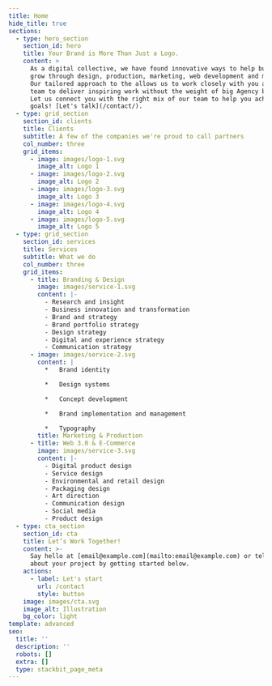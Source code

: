 ```yaml
---
title: Home
hide_title: true
sections:
  - type: hero_section
    section_id: hero
    title: Your Brand is More Than Just a Logo.
    content: >
      As a digital collective, we have found innovative ways to help businesses
      grow through design, production, marketing, web development and much more.
      Our tailored approach to the allows us to work closely with you and your
      team to deliver inspiring work without the weight of big Agency budgets.
      Let us connect you with the right mix of our team to help you achieve your
      goals! [Let's talk](/contact/).
  - type: grid_section
    section_id: clients
    title: Clients
    subtitle: A few of the companies we're proud to call partners
    col_number: three
    grid_items:
      - image: images/logo-1.svg
        image_alt: Logo 1
      - image: images/logo-2.svg
        image_alt: Logo 2
      - image: images/logo-3.svg
        image_alt: Logo 3
      - image: images/logo-4.svg
        image_alt: Logo 4
      - image: images/logo-5.svg
        image_alt: Logo 5
  - type: grid_section
    section_id: services
    title: Services
    subtitle: What we do
    col_number: three
    grid_items:
      - title: Branding & Design
        image: images/service-1.svg
        content: |-
          - Research and insight
          - Business innovation and transformation
          - Brand and strategy
          - Brand portfolio strategy
          - Design strategy
          - Digital and experience strategy
          - Communication strategy
      - image: images/service-2.svg
        content: |
          *   Brand identity

          *   Design systems

          *   Concept development

          *   Brand implementation and management

          *   Typography
        title: Marketing & Production
      - title: Web 3.0 & E-Commerce
        image: images/service-3.svg
        content: |-
          - Digital product design
          - Service design
          - Environmental and retail design
          - Packaging design
          - Art direction
          - Communication design
          - Social media
          - Product design
  - type: cta_section
    section_id: cta
    title: Let’s Work Together!
    content: >-
      Say hello at [email@example.com](mailto:email@example.com) or tell us more
      about your project by getting started below.
    actions:
      - label: Let's start
        url: /contact
        style: button
    image: images/cta.svg
    image_alt: Illustration
    bg_color: light
template: advanced
seo:
  title: ''
  description: ''
  robots: []
  extra: []
  type: stackbit_page_meta
---
```

